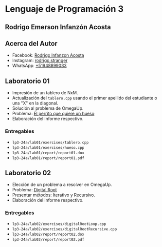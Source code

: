 # Lenguaje de Programación 3 

## Rodrigo Emerson Infanzón Acosta

## Acerca del Autor
- Facebook: [Rodrigo Infanzon Acosta](https://www.facebook.com/rodrigo.stranger.pe/)
- Instagram: [rodrigo.stranger](https://www.instagram.com/rodrigo.stranger/)
- WhatsApp: [+51948899033](https://wa.me/+51948899033)
  
## Laboratorio 01
- Impresión de un tablero de NxM.
- Actualización del `tablero.cpp` usando el primer apellido del estudiante o una "X" en la diagonal.
- Solución al problema de OmegaUp.
- Problema: [El perrito que quiere un hueso](https://omegaup.com/arena/problem/El-perrito-que-quiere-un-hueso/)
- Elaboración del informe respectivo.
### Entregables
- `lp3-24a/lab01/exercises/tablero.cpp` 
- `lp3-24a/lab01/exercises/hueso.cpp` 
- `lp3-24a/lab01/report/report01.dox`
- `lp3-24a/lab01/report/report01.pdf`
  
## Laboratorio 02
- Elección de un problema a resolver en OmegaUp.
- Problema: [Digital Root](https://omegaup.com/arena/problem/DigitalRoot/)
- Presentar métodos: Iterativo y Recursivo.
- Elaboración del informe respectivo.
### Entregables
- `lp3-24a/lab02/exercises/digitalRootLoop.cpp`
- `lp3-24a/lab02/exercises/digitalRootRecursive.cpp`
- `lp3-24a/lab02/report/report02.dox`
- `lp3-24a/lab02/report/report02.pdf`